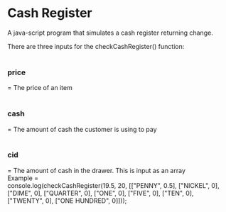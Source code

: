 # Cash Register
A java-script program that simulates a cash register returning change.

There are three inputs for the checkCashRegister() function:
<br><br>
<h3>price</h3> = The price of an item
<br><br>
<h3>cash</h3> = The amount of cash the customer is using to pay
<br><br>
<h3>cid</h3> = The amount of cash in the drawer. This is input as an array
<br>
Example =
<br>
console.log(checkCashRegister(19.5, 20, [["PENNY", 0.5], ["NICKEL", 0], ["DIME", 0], ["QUARTER", 0], ["ONE", 0], ["FIVE", 0], ["TEN", 0], ["TWENTY", 0], ["ONE HUNDRED", 0]]));

